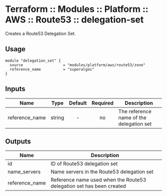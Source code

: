 # Terraform :: Modules :: Platform :: AWS :: Route53 :: delegation-set

Creates a Route53 Delegation Set.

## Usage

```hcl
module "delegation_set" {
  source                  = "modules/platform/aws/route53/zone"
  reference_name          = "superalgos"
}
```

## Inputs

| Name                    | Type   | Default             | Required | Description
|-------------------------|:------:|:-------------------:|:--------:|------------
| reference_name          | string | -                   | no       | The reference name of the delegation set



## Outputs

| Name                    | Description
|-------------------------|------------
| id                      | ID of Route53 delegation set
| name_servers            | Name servers in the Route53 delegation set
| reference_name          | Reference name used when the Route53 delegation set has been created
